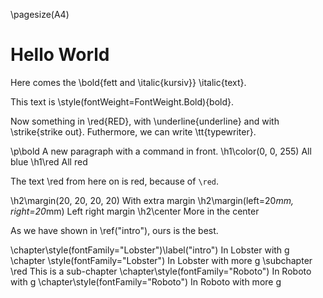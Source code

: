 \pagesize(A4)

# Hello World

Here comes the \bold{fett and \italic{kursiv}} \italic{text}.

This text is \style(fontWeight=FontWeight.Bold){bold}.

Now something in \red{RED}, with \underline{underline} and with \strike{strike out}.
Futhermore, we can write \tt{typewriter}.

\p\bold A new paragraph with a command in front.
\h1\color(0, 0, 255) All blue
\h1\red All red

The text \red from here on is red, because of `\red`.

\h2\margin(20, 20, 20, 20) With extra margin
\h2\margin(left=20*mm, right=20*mm) Left right margin
\h2\center More in the center

As we have shown in \ref("intro"), ours is the best.

\chapter\style(fontFamily="Lobster")\label("intro") In Lobster with g
\chapter \style(fontFamily="Lobster") In Lobster with more g
\subchapter \red This is a sub-chapter
\chapter\style(fontFamily="Roboto") In Roboto with g
\chapter\style(fontFamily="Roboto") In Roboto with more g